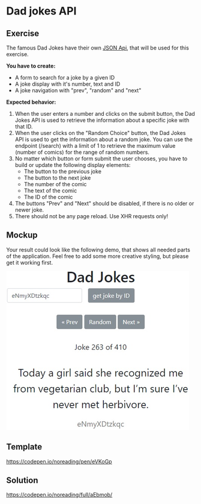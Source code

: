 # Dad jokes API

## Exercise

The famous Dad Jokes have their own [JSON Api](https://icanhazdadjoke.com), that will be used for this exercise.

__You have to create:__

- A form to search for a joke by a given ID
- A joke display with it's number, text and ID
- A joke navigation with "prev", "random" and "next"

__Expected behavior:__

1. When the user enters a number and clicks on the submit button, the Dad Jokes API is used to retrieve the information about a specific joke with that ID.
1. When the user clicks on the "Random Choice" button, the Dad Jokes API is used to get the information about a random joke. You can use the endpoint (/search) with a limit of 1 to retrieve the maximum value (number of comics) for the range of random numbers.
1. No matter which button or form submit the user chooses, you have to build or update the following display elements:
    - The button to the previous joke
    - The button to the next joke
    - The number of the comic
    - The text of the comic
    - The ID of the comic
1. The buttons "Prev" and "Next" should be disabled, if there is no older or newer joke.
1. There should not be any page reload. Use XHR requests only!

## Mockup

Your result could look like the following demo, that shows all needed parts of the application. Feel free to add some more creative styling, but please get it working first.  

![Demo Result](./dad-jokes-api-demo.jpg)

## Template

https://codepen.io/noreading/pen/eVKoGp

## Solution

https://codepen.io/noreading/full/aEbmob/